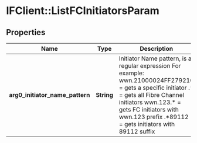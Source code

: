 # IFClient::ListFCInitiatorsParam

## Properties
Name | Type | Description | Notes
------------ | ------------- | ------------- | -------------
**arg0_initiator_name_pattern** | **String** | Initiator Name pattern, is a regular expression For example:   wwn.21000024FF279210    &#x3D; gets a specific initiator   .*                      &#x3D; gets all Fibre Channel initiators   wwn.123.*               &#x3D; gets FC initiators with wwn.123 prefix   .*89112                 &#x3D; gets initiators with 89112 suffix  | 


